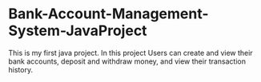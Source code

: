# Bank-Account-Management-System-JavaProject
This is my first java project. In this project Users can create and view their bank accounts, deposit and withdraw money, and view their transaction history.

